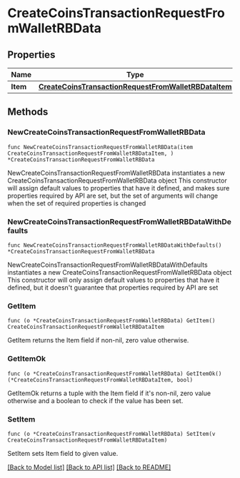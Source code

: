 # CreateCoinsTransactionRequestFromWalletRBData

## Properties

Name | Type | Description | Notes
------------ | ------------- | ------------- | -------------
**Item** | [**CreateCoinsTransactionRequestFromWalletRBDataItem**](CreateCoinsTransactionRequestFromWalletRBDataItem.md) |  | 

## Methods

### NewCreateCoinsTransactionRequestFromWalletRBData

`func NewCreateCoinsTransactionRequestFromWalletRBData(item CreateCoinsTransactionRequestFromWalletRBDataItem, ) *CreateCoinsTransactionRequestFromWalletRBData`

NewCreateCoinsTransactionRequestFromWalletRBData instantiates a new CreateCoinsTransactionRequestFromWalletRBData object
This constructor will assign default values to properties that have it defined,
and makes sure properties required by API are set, but the set of arguments
will change when the set of required properties is changed

### NewCreateCoinsTransactionRequestFromWalletRBDataWithDefaults

`func NewCreateCoinsTransactionRequestFromWalletRBDataWithDefaults() *CreateCoinsTransactionRequestFromWalletRBData`

NewCreateCoinsTransactionRequestFromWalletRBDataWithDefaults instantiates a new CreateCoinsTransactionRequestFromWalletRBData object
This constructor will only assign default values to properties that have it defined,
but it doesn't guarantee that properties required by API are set

### GetItem

`func (o *CreateCoinsTransactionRequestFromWalletRBData) GetItem() CreateCoinsTransactionRequestFromWalletRBDataItem`

GetItem returns the Item field if non-nil, zero value otherwise.

### GetItemOk

`func (o *CreateCoinsTransactionRequestFromWalletRBData) GetItemOk() (*CreateCoinsTransactionRequestFromWalletRBDataItem, bool)`

GetItemOk returns a tuple with the Item field if it's non-nil, zero value otherwise
and a boolean to check if the value has been set.

### SetItem

`func (o *CreateCoinsTransactionRequestFromWalletRBData) SetItem(v CreateCoinsTransactionRequestFromWalletRBDataItem)`

SetItem sets Item field to given value.



[[Back to Model list]](../README.md#documentation-for-models) [[Back to API list]](../README.md#documentation-for-api-endpoints) [[Back to README]](../README.md)


